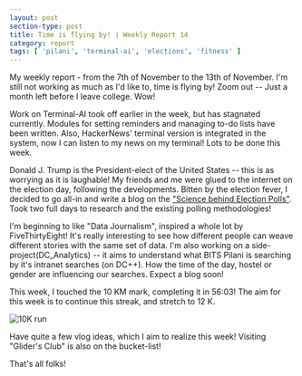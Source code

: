 ```yaml
---
layout: post
section-type: post
title: Time is flying by! | Weekly Report 14
category: report
tags: [ 'pilani', 'terminal-ai', 'elections', 'fitness' ]
---
```



My weekly report - from the 7th of November to the 13th of November. I'm still not working as much as I'd like to, time is flying by! Zoom out -- Just a month left before I leave college. Wow!

Work on Terminal-AI took off earlier in the week, but has stagnated currently. Modules for setting reminders and managing to-do lists have been written. Also, HackerNews' terminal version is integrated in the system, now I can listen to my news on my terminal! Lots to be done this week.

Donald J. Trump is the President-elect of the United States -- this is as worrying as it is laughable! My friends and me were glued to the internet on the election day, following the developments. Bitten by the election fever, I decided to go all-in and write a blog on the ["Science behind Election Polls"](https://shubh24.github.io/shubh24.github.com/math/2016/11/12/The-science-behind-Election-Polls-Trump-Vs-Clinton.html). Took two full days to research and the existing polling methodologies!  

I'm beginning to like "Data Journalism", inspired a whole lot by FiveThirtyEight! It's really interesting to see how different people can weave different stories with the same set of data. I'm also working on a side-project(DC_Analytics) -- it aims to understand what BITS Pilani is searching by it's intranet searches (on DC++). How the time of the day, hostel or gender are influencing our searches. Expect a blog soon! 

This week, I touched the 10 KM mark, completing it in 56:03! The aim for this week is to continue this streak, and stretch to 12 K.

![10K run]({{site.baseurl}}/images/10K_run.jpg)

Have quite a few vlog ideas, which I aim to realize this week! Visiting "Glider's Club" is also on the bucket-list!

That's all folks!
